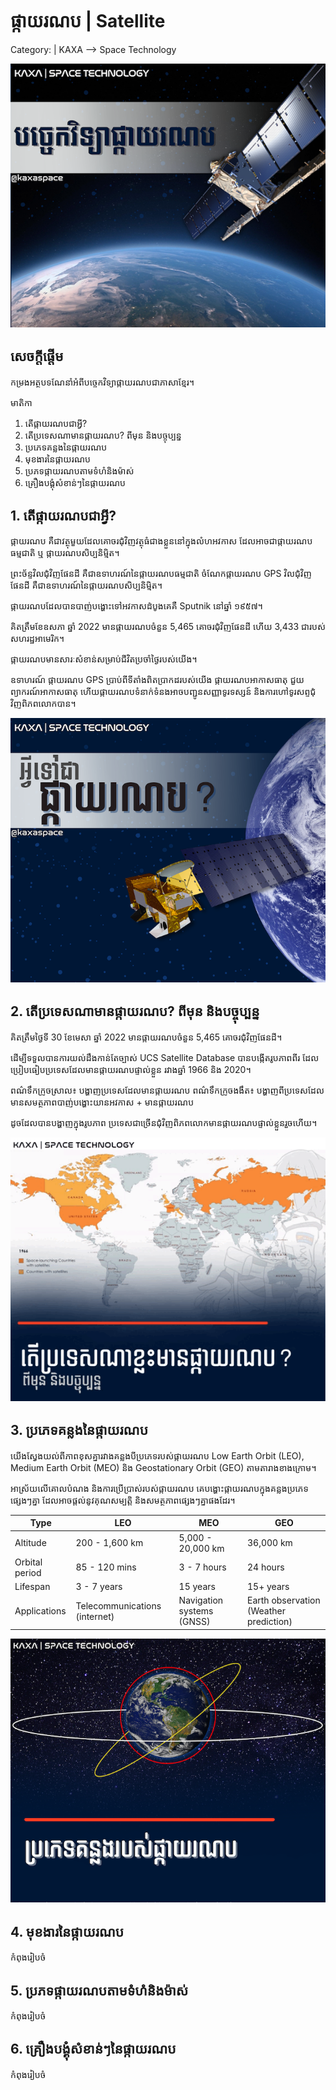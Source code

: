 # ផ្កាយរណប | Satellite 

Category: | KAXA --> Space Technology

![TableOfContents](./img/toc.png)

## សេចក្តីផ្តើម
កម្រងអត្ថបទណែនាំអំពីបច្ចេកវិទ្យាផ្កាយរណបជាភាសាខ្មែរ។

មាតិកា
1. តើផ្កាយរណបជាអ្វី?
2. តើប្រទេសណាមានផ្កាយរណប? ពីមុន និងបច្ចុប្បន្ន
3. ប្រភេទគន្លងនៃផ្កាយរណប
4. មុខងារនៃផ្កាយរណប
5. ប្រភទផ្កាយរណបតាមទំហំនិងម៉ាស់
6. គ្រឿងបង្គុំសំខាន់ៗនៃផ្កាយរណប


## 1. តើផ្កាយរណបជាអ្វី?
ផ្កាយរណប គឺជាវត្ថុមួយដែលគោចរជុំវិញវត្ថុធំជាងខ្លួននៅក្នុងលំហអវកាស ដែលអាចជាផ្កាយរណបធម្មជាតិ ឬ ផ្កាយរណបសិប្បនិម្មិត។ 

ព្រះច័ន្ទវិលជុំវិញផែនដី គឺជាឧទាហរណ៍នៃផ្កាយរណបធម្មជាតិ ចំណែកផ្កាយរណប GPS វិលជុំវិញផែនដី គឺជាឧទាហរណ៍នៃផ្កាយរណបសិប្បនិម្មិត។

ផ្កាយរណបដែលបានបាញ់បង្ហោះទៅអវកាសដំបូងគេគឺ Sputnik នៅឆ្នាំ ១៩៥៧។

គិតត្រឹមខែឧសភា ឆ្នាំ 2022 មានផ្កាយរណបចំនួន 5,465 គោចរជុំវិញផែនដី ហើយ 3,433 ជារបស់សហរដ្ឋអាមេរិក។

ផ្កាយរណបមានសារៈសំខាន់សម្រាប់ជីវិតប្រចាំថ្ងៃរបស់យើង។ 

ឧទាហរណ៍ ផ្កាយរណប GPS ប្រាប់ពីទីតាំងពិតប្រាកដរបស់យើង ផ្កាយរណបអាកាសធាតុ ជួយព្យាករណ៍អាកាសធាតុ ហើយផ្កាយរណបទំនាក់ទំនងអាចបញ្ជូនសញ្ញាទូរទស្សន៍ និងការហៅទូរសព្ទជុំវិញពិភពលោកបាន។

![whatIsSatellite](./img/whatIsSatellite.png)

## 2. តើប្រទេសណាមានផ្កាយរណប? ពីមុន និងបច្ចុប្បន្ន

គិតត្រឹមថ្ងៃទី 30 ខែមេសា ឆ្នាំ 2022 មានផ្កាយរណបចំនួន 5,465 គោចរជុំវិញផែនដី។

ដើម្បីទទួលបានការយល់ដឹងកាន់តែច្បាស់ UCS Satellite Database បានបង្កើតរូបភាពពីរ ដែលប្រៀបធៀបប្រទេសដែលមានផ្កាយរណបផ្ទាល់ខ្លួន រវាងឆ្នាំ 1966 និង 2020។

ពណ៌​ទឹកក្រូច​ស្រាល៖ បង្ហាញ​ប្រទេស​ដែល​មាន​ផ្កាយរណប
ពណ៌ទឹកក្រូចងងឹត៖ បង្ហាញពីប្រទេសដែលមានសមត្ថភាពបាញ់បង្ហោះយានអវកាស + មានផ្កាយរណប

ដូចដែលបានបង្ហាញក្នុងរូបភាព ប្រទេសជាច្រើនជុំវិញពិភពលោកមានផ្កាយរណបផ្ទាល់ខ្លួនរួចហើយ។

![whoOwnSatellite](./img/whoOwnSatellite.gif)

## 3. ប្រភេទគន្លងនៃផ្កាយរណប
យើងស្វែងយល់ពីភាពខុសគ្នារវាងគន្លងបីប្រភេទរបស់ផ្កាយរណប Low Earth Orbit (LEO), Medium Earth Orbit (MEO) និង Geostationary Orbit (GEO) តាមតារាងខាងក្រោម។

អាស្រ័យលើគោលបំណង និងការប្រើប្រាស់របស់ផ្កាយរណប គេបង្ហោះផ្កាយរណបក្នុងគន្លងប្រភេទផ្សេងៗគ្នា ដែលអាចផ្តល់នូវគុណសម្បត្តិ និងសមត្ថភាពផ្សេងៗគ្នាផងដែរ។

| Type| LEO | MEO | GEO |
| ------------- | --- | --- | --- |
| Altitude  | 200 - 1,600  km  | 5,000 - 20,000 km | 36,000 km |
| Orbital period  | 85 - 120 mins | 3 - 7 hours | 24 hours |
| Lifespan  | 3 - 7 years | 15 years | 15+ years |
| Applications  | Telecommunications (internet) | Navigation systems (GNSS) | Earth observation (Weather prediction) |

![orbitSatellite](./img/orbitSatellite.png)

## 4. មុខងារនៃផ្កាយរណប
កំពុងរៀបចំ

## 5. ប្រភទផ្កាយរណបតាមទំហំនិងម៉ាស់
កំពុងរៀបចំ

## 6. គ្រឿងបង្គុំសំខាន់ៗនៃផ្កាយរណប
កំពុងរៀបចំ
